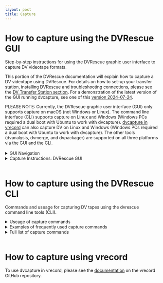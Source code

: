 ```yaml
---
layout: post
title: Capture
---
```


# How to capture using the DVRescue GUI
Step-by-step instructions for using the DVRescue graphic user interface to capture DV videotape formats. 

This portion of the DVRescue documentation will explain how to capture a DV videotape using DVRescue. For details on how to set-up your transfer station, installing DVRescue and troubleshooting connections, please see the [DV Transfer Station section]([url](https://mipops.github.io/dvrescue/sections/dv_transfer_station.html)). For a demonstration of the latest version of the GUI running dvcapture, see one of this <a href="https://drive.google.com/file/d/1kkACq_wFFds1r92vxFxAB6RDe1DQyr0p/view?usp=sharing" target="_blank">version 2024-07-24</a>.

<div class="blockquote">
PLEASE NOTE: Currently, the DVRescue graphic user interface (GUI) only supports capture on macOS (not Windows or Linux). The command line interface (CLI) supports capture on Linux and Windows (Windows PCs required a dual boot with Ubuntu to work with dvcapture). <a href="https://github.com/amiaopensource/vrecord/blob/main/Resources/Documentation/dv_info.md" target="_blank">dvcapture in vrecord</a> can also capture DV on Linux and Windows (Windows PCs required a dual boot with Ubuntu to work with dvcapture). The other tools (dvanalysis, dvmerge, and dvpackager) are supported on all three platforms via the GUI and the CLI.
</div>
<br/>

<details markdown=1>
  <summary markdown="span">GUI Navigation</summary> <br />
  
## GUI Navigation

In the “Capture” tab from the left-hand menu, you will see a large box in the center of the screen showing either your capture window:

![dvcapture_02_NEW](https://github.com/user-attachments/assets/1abbbc94-682b-4232-a814-8aa24f2dcf4a)


Or (if you do not have a deck connected or if the deck is off) the following message:

![no-deck-detected_small](https://github.com/user-attachments/assets/d5d3aabc-c84b-4680-b6f0-b777e3674038)

  
If the deck is successfully connected, the make and model of your DV deck should appear above the capture playback window. If you have more than one deck connected, multiple players will appear. Once you have specified a file location and name for your capture, the file name will also appear in the upper right hand corner of the corresponding deck being used to capture it.


The player buttons below the capture window can control the deck, and the icon to the right of the player buttons indicates the current status of the deck.

<img width="1422" alt="dvcapture_07" src="https://github.com/user-attachments/assets/b6fffc81-feca-4c71-b01c-ca7564c6aa8c">


Counters underneath the player buttons track video by frame number, timecode, and the actual record time that has elapsed.

The graph underneath the counters tracks frames with error concealment for audio and video. If you hover your cursor over the graph, a tooltip will display the running total of frames containing errors.

![dvcapture_02B](https://github.com/user-attachments/assets/add62d5f-6b38-434c-9ff9-2c8728df800d)


When a tape is playing, DVRescue will detect the DV format recorded (DV SP, DV LP, DVCAM, DVCPRO, or HDV) and display a pink indicator lamp to the left of the deck control buttons. 

**Please note:** that transferring HDV is not supported by the DVRescue project. Please see <a href="https://github.com/mipops/dvrescue/issues/53" target="_blank">issue #53</a> for more details. 

</details>

<details markdown=1>
  <summary markdown="span">Capture Instructions: DVRescue GUI</summary> <br />

## GUI Capture
  
1. In the dvrescue GUI, click on the “Capture” tab from the list on the left hand side. If you do not have a deck connected or if the deck is off, you will see the following message. <br /> ![no-deck-detected_small](https://github.com/user-attachments/assets/d5d3aabc-c84b-4680-b6f0-b777e3674038) <br /> 

2. Turn on your DV deck. The make and model of the deck should appear above the capture playback window. While a tape is not playing, the screen will read "DECK CONNECTED" on the playback screening. <br /> <img width="1512" alt="Screenshot 2024-08-28 at 6 35 49 PM" src="https://github.com/user-attachments/assets/b47c995d-8cca-4842-a9a6-4a001a003664"> <br /> 

3. If you have more than one deck connected, multiple players will appear in the Capture tab. Please select the one you want to use by clicking on the name of the deck. <br /> <img width="1512" alt="Screenshot 2024-08-28 at 6 24 50 PM" src="https://github.com/user-attachments/assets/2b5391d1-2ee4-43ff-a8a3-5c7b7be08edb"> <br /> 

4. If your deck has a Remote/Local setting, make sure it is set to “Remote” before initiating the capture. Please note that some decks are known to have different behavior. See the <a href="https://docs.google.com/spreadsheets/d/1HvNsC110aBH8WjfnNJrF6KlT2STgCT5KRBaf1g6MxGQ/edit#gid=0" target="_blank">DV Deck Guide</a> for deck-specific information.

5. You can use the player buttons to control the deck and preview the content on the tape. <br /> <img width="1422" alt="dvcapture_07" src="https://github.com/user-attachments/assets/df9bd62b-b89f-4db9-9270-d8becab6ca4a"> <br /> 

6. If you would like to enable the deck to rewind and recapture a frame when it encounters an error, click on the Settings. When dvcapture encounters an error, it has the capability to automatically rewind and try to capture the frames containing errors again. You can enable this feature by setting a number of times to rewind and recapture under the "Settings" tab. Click on the “Settings” tab and enter a number in the field (between 0-20, with the default set as zero). We reccomend 3-4 as any more than that can cause damage to the tape and don't result in a better file. Please see the GUI Navigation section for more capture settings options. [more details on Capture settings coming soon.] <br /> <img width="643" alt="Screenshot 2024-07-29 at 3 07 53 PM" src="https://github.com/user-attachments/assets/aab7a6bf-9e64-4d25-ab30-46aed70a6934"> <br /> 

7. When ready, click the record button to initiate the transfer. Please note: For macOS set-ups, if you haven’t previously given DVRescue permission to use your camera, the following message will appear. Click “OK” to allow DVRescue to connect to the deck. <br /> <img width="665" alt="Screenshot 2024-07-29 at 3 06 08 PM" src="https://github.com/user-attachments/assets/adc84bb5-ef19-45d3-8a9d-31e6aed9fbe0"> <br /> 

8. A pop-up window will open. Here you can navigate to the location where you would like to save the files created during capture, including the video file itself and all of the logs. Click the name listed in the field for the “output directory” and then select the directory. 

9. Type in the tape identifier as the file name and click OK. <br /> <img width="1496" alt="dvcapture_05_NEW" src="https://github.com/user-attachments/assets/a0ae0b71-0b4d-4ca5-8d2e-7d31479dfdb2"> <br /> 

10. Deck control will automatically start recording the tape. While it records, you can preview the video in the GUI player. The record time, frame number and record date will display the information being captured from the tape. The graph will populate with audio and video errors detected, as well as frame containing error concealment. <br /> <img width="720" alt="dvcapture-chart" src="https://github.com/user-attachments/assets/173700e9-58ab-4b30-b9ca-d1322ef5e296"> <br /> If you hover your cursor over the graphic it will tell you how many frames have been captured and how many of those frames contain error concealment. <br /> <img width="1512" alt="Screenshot 2024-08-28 at 6 38 57 PM" src="https://github.com/user-attachments/assets/15cb7a67-9e5b-4547-bc0d-69017e123cc9">

11. If you wish to start a second recording, click on the player in the GUI window and follow the steps above to begin recording. You can monitor all of your simultaneous recordings. <br /> <img width="1512" alt="Screenshot 2024-08-28 at 6 27 23 PM" src="https://github.com/user-attachments/assets/52536742-8996-4271-a8d2-f377f2ed6476"> <br /> 

12. When the recording ends or the deck reaches the end of the tape, DVRescue will stop capturing and automatically initiate rewinding the tape (if this function is available on your deck). If you would like to end the capture before the end of the tape or if there is a large chunk of recorded-over blank space, click “Stop” to end the capture. (DVRescue will continue to register blank tape as content if there is timecode or recording time left over from erasing or recording over previous content).

13. Once you are done capturing files, check the output folder to ensure the file contains all of the content that was recorded and that it plays back normally. 

14. You can click on the “Analysis” tab to perform quality control on the files. All of the files captured during your current session will be populated in the list in the Analysis tab. Please see the <a href="https://mipops.github.io/dvrescue/sections/analysis.html" target="_blank">dvanalysis documentation</a> for instructions and tips for reviewing DV files.  <br />

**Troubleshooting:** If you are experiencing any issues capturing in the DVRescue GUI, please see our <a href="https://mipops.github.io/dvrescue/sections/troubleshooting.htm" target="_blank">troubleshooting</a> on the DVRescue documentation website.

</details>  <br />

# How to capture using the DVRescue CLI
Commands and useage for capturing DV tapes using the dvrescue command line tools (CLI).
<details markdown=1>
  <summary markdown="span">Useage of capture commands</summary> <br />
  
**Basic useage:** <br />
Below is the order you should type the commands for capturing using the CLI.

1. In the Terminal run ```dvrescue --list_devices``` to display the names of the devices connected to your computer. Note the name and device number of the one you want to use for capture. For example: <br /> ```$ dvrescue --list_devices``` <br /> ```0x80458280022265: Panasonic DV [DV]``` 

2. You can either type ```dvrescue``` at the start of the command or include the path to the version of dvrescue you want to use. Example: ```/usr/local/bin/dvrescue```

3. If you only have one device connected, dvrescue will automatically select it. If you have more than one device connected, add the device number ```device://0x[device#]``` (for the corresponding deck you want to use for capture). Example (using the deck listed in step 1): ```dvrescue device://0x0x80458280022265``` 

4. If you want dvrescue to rewind and recapture when it encounters an issue with a frame type ```-y --rewind-count``` and the number of attempts you want it to make before it moves on. Example if you wanted dvrescue to rewind and recapture 3 times: ```-y --rewind-count 3```

5. Type ```-m``` to note you want to create a file.

6. Type the files name. Add a space. Example: ```filename.dv```

7. Type ```-m -``` to note you want to merge the multiple capture attempts for problematic frames (dvrescue will automatically rewind and try to capture the frame again when it encouters a problematic frame).

8. To open a playback window during capture add ```| ffplay -```

9. The full string to capture to the example device, create a file named "filename", using the rewind and recapture feature (with 3 attempts) and view the playback during capture would be: <br /> ```dvrescue device://0x0x80458280022265 -y --rewind-count 3 -m filename.dv -m - | ffplay -``` <br /> For example:  <br />```dvrescue device://0x800460104ce2bad -y --rewind-count 3 -m /Users/libbyshopfauf/Desktop/12345.dv -m - | ffplay -```  <br />

For more examples of frequently used dvcapture command strings, please see the section below. 

</details>

<details markdown=1>
  <summary markdown="span">Examples of frequently used capture commands</summary> <br />

**Capture from a specific device:** <br />
```dvrescue device://0xdevicename -m /pathtofile/filename.dv``` <br />
For example: <br />
```dvrescue device://0x800460104ce2bad -m /Users/libbyshopfauf/Desktop/12345.dv```

**Capture from a specific device and show a preview window:** <br />
```dvrescue device://0xdevicename -m /pathtofile/filename.dv -m - | ffplay -``` <br />
For example: <br />
```dvrescue device://0x800460104ce2bad -m /Users/libbyshopfauf/Desktop/12345.dv -m - | ffplay -```

**Capture from a specific device using rewind, recapture and merge (you can only specify a number of times to rewind and recapture if you specify a device):** <br />
```dvrescue device://0xdevicename -y --rewind-count 3 -m filename.dv -m -```  <br />
For example: <br />
```dvrescue device://0x800460104ce2bad -y --rewind-count 3 -m /Users/libbyshopfauf/Desktop/12345.dv -m -```

**Capture from a specific device using rewind, recapture and merge (3 attempts), show a preview window (with only one deck connected):** <br />
```dvrescue device://0xdevicename -y --rewind-count 3 -m filename.dv -m - | ffplay -```  <br />
For example: <br /> 
```dvrescue device://0x800460104ce2bad -y --rewind-count 3 -m /Users/libbyshopfauf/Desktop/12345.dv -m - | ffplay -```

</details>

<details markdown=1>
  <summary markdown="span">Full list of capture commands</summary>
  
All of these flags and options can also be viewed by typing ```dvrescue -h``` into the command line window.

    --help, -h
        Display this help and exit.

    --version
        Display DVRescue version and exit.

    --cc-format value
        Set Closed Captions output format to value.
        value can be 'scc', 'screen', 'srt'.
        If there is more than one instance of this option,
        this option is applied to the next --cc-output option.

    --cc-output value | -c value
        Store Closed Captions output to value (file name).
        File extension must be the format name (see above)
        if --cc-format is not provided.
        if content is different between Dseq and/or has more than 1 field,
        extension is prefixed by 'dseq%dseq%.' and/or 'field%field%.'.
        There can be more than one instance of this option.

    --cc-tc value
        Set Closed Captions output start time code to value.
        Used for SCC output.
        value format is HH:MM:SS;FF, or 'dv' (for DV first frame time code).

    --webvtt-output value | -s value
        Store WebVTT output to value (file name).

    --xml-output value | -x value
        Store XML output to value (file name).

    --merge value | -m value
        Merge all input files into value (file name),
        picking the best part of each file.

    --merge-log value
        Store merge log to value (file name).

    --merge-output-speed
        Report and merge frames having speed not meaning normal playback
        Is default (it will change in the future).

    --merge-ignore-speed
        Do not report and do not merge frames having speed not
        meaning normal playback.

    --merge-output-concealed
        Report and merge frames having all blocks concealed.
        Is default (it will change in the future).

    --merge-ignore-concealed
        Do not report and do not merge frames having all blocks concealed.

    --merge-log-missing
        Report frames considered as missing (due to time code jump etc).
        Is default if information output format is not CSV.

    --merge-hide-missing
        Do not report frames considered as missing (due to time code jump etc).
        Is default if information output format is CSV.

    --merge-log-intermediate
        Display additional lines of information
        about intermediate analysis during files merge.
        Is default if information output format is not CSV.

    --merge-hide-intermediate
        Hide additional lines of information
        about intermediate analysis during files merge.
        Is default if information output format is CSV.

    --csv
        Output is in CSV format rather than human readable text.

    --caption-presence-change value
        Split XML "frames" elements when there is a caption presence
        change (value = "y") or do not split (value = "n").
        Default is "n".

    --verbosity value | -v value
        Verbosity of the output set to value:
        0: no output.
        5: summary only.
        7: information per frame if there is a problem + summary.
        9: information per frame + summary.

    --timeout value
        Time out limit for the device or pipe input ("-" file name) set to value (in seconds)

    --capture
        Launch capture.
        Is the default if no --cmd option is provided.
        Usable only if input is a device.

    --in-control
        Include an integrated command line input for controlling the input.
        Usable only if input is a device.

    --list_devices
        List detected devices and their ID.

    --list_devices_json
        List detected devices and their ID (JSON output).

    --status
        Provide the status (playing, stop...) of the input.
        By default device://0 is used.
        Usable only if input is a device.

    --cmd value
        Send a command to the input.
        By default device://0 is used.
        Usable only if input is a device.
        value may be:
        play      Set speed to 1.0 and mode to play.
        srew      Set speed to -1.0 and mode to play.
        stop      Set speed to 0.0 and mode to no-play.
        rew       Set speed to -2.0 and mode to play.
        ff        Set speed to 2.0 and mode to play.

    --foreground
        With --cmd or --speed, wait for the device to stop.
        Usable only if input is a device.

    --mode value
        Send a command to the input with the specified mode.
        By default device://0 is used.
        By default value is n if speed is 0 else p.
        Usable only if input is a device.
        value may be:
        n         Set mode to no-play.
        p         Set mode to play.

    --speed value
        Send a command to the input with the specified speed (float).
        By default device://0 is used.
        By default value is 0 if mode is no-play else 1.
        Usable only if input is a device.

    --rewind-count value
        Automatically rewind to last good frame and capture again,
        value times.
        Usable only if input is a device.

    --rewind
        Same as --rewind-count 1

    --rewind-basename value
        Base name of files storing buggy frames per take
        Default is output file name.

</details>  <br />

# How to capture using vrecord
To use dvcapture in vrecord, please see the <a href="https://github.com/amiaopensource/vrecord/blob/main/Resources/Documentation/dv_info.md" target="_blank">documentation</a> on the vrecord GitHub repository. 
